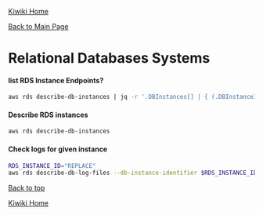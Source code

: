 [Kiwiki Home](/../../)

[Back to Main Page](./readme.md)

# Relational Databases Systems
#### list RDS Instance Endpoints?

```bash
aws rds describe-db-instances | jq -r '.DBInstances[] | { (.DBInstanceIdentifier):(.Endpoint.Address + ":" + (.Endpoint.Port|tostring))}'
```

#### Describe RDS instances

```bash
aws rds describe-db-instances
```

#### Check logs for given instance

```bash
RDS_INSTANCE_ID="REPLACE"
aws rds describe-db-log-files --db-instance-identifier $RDS_INSTANCE_ID
```


[Back to top](#)

[Kiwiki Home](/../../)
